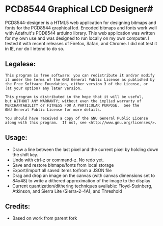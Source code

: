 # PCD8544 Graphical LCD Designer#

PCD8544-designer is a HTML5 web application for designing bitmaps and fonts for the PCD8544 graphical lcd. 
Encoded bitmaps and fonts work well with Adafruit's PCD8544 arduino library. This web application was written
for my own use and was designed to run locally on my own computer. I tested it with recent releases of
Firefox, Safari, and Chrome. I did not test it in IE, nor do I intend to do so. 

## Legalese:

    This program is free software: you can redistribute it and/or modify
    it under the terms of the GNU General Public License as published by
    the Free Software Foundation, either version 3 of the License, or
    (at your option) any later version.

    This program is distributed in the hope that it will be useful,
    but WITHOUT ANY WARRANTY; without even the implied warranty of
    MERCHANTABILITY or FITNESS FOR A PARTICULAR PURPOSE.  See the
    GNU General Public License for more details.

    You should have received a copy of the GNU General Public License
    along with this program.  If not, see <http://www.gnu.org/licenses/>.

## Usage:

- Draw a line between the last pixel and the current pixel by holding down the shift key.
- Undo with ctrl-z or command-z. No redo yet.
- Save and restore bitmaps/fonts from local storage
- Export/Import all saved items to/from a JSON file
- Drag and drop an image on the canvas (with canvas dimensions set to 84x48) to write a dithered approximation of the image to the display
- Current quantization/dithering techniques available: Floyd-Steinberg, Atkinson, and Sierra Lite (Sierra-2-4A), and Threshold

## Credits:
- Based on work from parent fork
